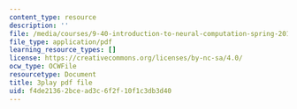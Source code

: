 ```yaml
---
content_type: resource
description: ''
file: /media/courses/9-40-introduction-to-neural-computation-spring-2018/f4de21362bcead3c6f2f10f1c3db3d40_VQXxs59Eiak.pdf
file_type: application/pdf
learning_resource_types: []
license: https://creativecommons.org/licenses/by-nc-sa/4.0/
ocw_type: OCWFile
resourcetype: Document
title: 3play pdf file
uid: f4de2136-2bce-ad3c-6f2f-10f1c3db3d40
---
```

